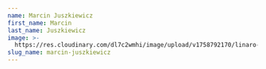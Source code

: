 ```yaml
---
name: Marcin Juszkiewicz
first_name: Marcin
last_name: Juszkiewicz
image: >-
  https://res.cloudinary.com/dl7c2wmhi/image/upload/v1758792170/linaro-website/images/author/profil
slug_name: marcin-juszkiewicz
---
```


